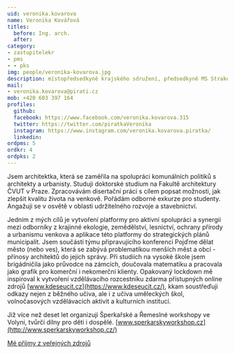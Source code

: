 ```yaml
---
uid: veronika.kovarova
name: Veronika Kovářová
titles:
  before: Ing. arch.
  after:
category:
- zastupitelekr
- pms
- - pks
img: people/veronika-kovarova.jpg
description: místopředsedkyně krajského sdružení, předsedkyně MS Strakonicko a zastupitelka v Jihočeském kraji
mail:
- veronika.kovarova@pirati.cz
mob: +420 603 397 164
profiles:
  github:
  facebook: https://www.facebook.com/veronika.kovarova.315
  twitter: https://twitter.com/piratkaVeronika
  instagram: https://www.instagram.com/veronika.kovarova.piratka/
  linkedin:
ordpms: 5 
ordkr: 4
ordpks: 2
---
```


Jsem architektka, která se zaměřila na spolupráci komunálních politiků s architekty a urbanisty. Studuji doktorské studium na Fakultě architektury ČVUT v Praze. Zpracovávám disertační práci s cílem popsat možnosti, jak zlepšit kvalitu života na venkově. Pořádám odborné exkurze pro studenty. Angažuji se v osvětě v oblasti udržitelného rozvoje a stavebnictví.

Jedním z mých cílů je vytvoření platformy pro aktivní spolupráci a synergii mezi odborníky z krajinné ekologie, zemědělství, lesnictví, ochrany přírody a urbanismu venkova a aplikace této platformy do strategických plánů municipalit. Jsem součástí týmu připravujícího konferenci Pojďme dělat město (nebo ves), která se zabývá problematikou menších měst a obcí - přínosy architektů do jejich správy. 
Při studiích na vysoké škole jsem brigádničila jako průvodce na zámcích, doučovala matematiku a pracovala jako grafik pro komerční i nekomerční klienty.
Opakovaný lockdown mě inspiroval k vytvoření vzdělávacího rozcestníku zdarma přístupných online zdrojů [www.kdeseucit.cz](https://www.kdeseucit.cz/), kkam soustřeďuji odkazy nejen z běžného učiva, ale i z učiva uměleckých škol, volnočasových vzdělávacích aktivit a kulturních institucí.

Již více než deset let organizuji Šperkařské a Řemeslné workshopy ve Volyni, tvůrčí dílny pro děti i dospělé. [www.sperkarskyworkshop.cz](http://www.sperkarskyworkshop.cz/)

[Mé příjmy z veřejných zdrojů](https://nalodeni.pirati.cz/odmeny/veronika.kovarova)

